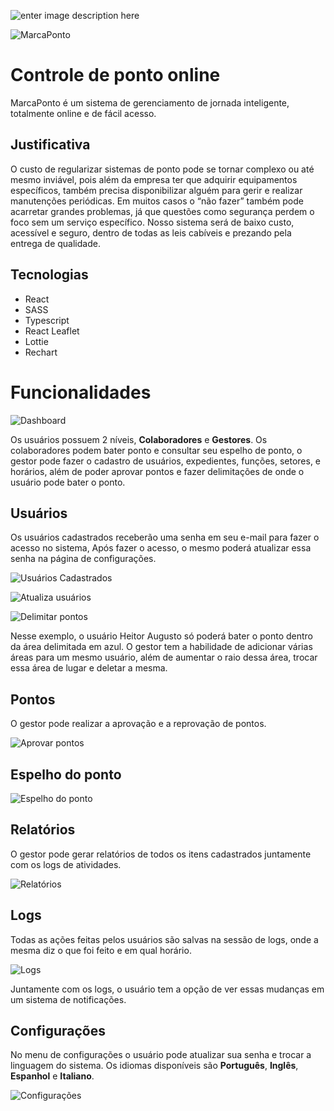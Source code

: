 ![enter image description here](https://i.imgur.com/vv80AvH.png)

![MarcaPonto](https://i.imgur.com/24xg3xD.jpg)

# Controle de ponto online

MarcaPonto é um sistema de gerenciamento de jornada inteligente, totalmente online e de fácil acesso.

## Justificativa

O custo de regularizar sistemas de ponto pode se tornar complexo ou até mesmo inviável, pois além da empresa ter que adquirir equipamentos específicos, também precisa disponibilizar alguém para gerir e realizar manutenções periódicas. Em muitos casos o “não fazer” também pode acarretar grandes problemas, já que questões como segurança perdem o foco sem um serviço específico. Nosso sistema será de baixo custo, acessível e seguro, dentro de todas as leis cabíveis e prezando pela entrega de qualidade.

## Tecnologias

-   React
-   SASS
-   Typescript
-   React Leaflet
-   Lottie
-   Rechart

# Funcionalidades

![Dashboard](https://i.imgur.com/MhxrgUj.png)

Os usuários possuem 2 níveis, **Colaboradores** e **Gestores**. Os colaboradores podem bater ponto e consultar seu espelho de ponto, o gestor pode fazer o cadastro de usuários, expedientes, funções, setores, e horários, além de poder aprovar pontos e fazer delimitações de onde o usuário pode bater o ponto.

## Usuários

Os usuários cadastrados receberão uma senha em seu e-mail para fazer o acesso no sistema, Após fazer o acesso, o mesmo poderá atualizar essa senha na página de configurações.

![Usuários Cadastrados](https://i.imgur.com/pqU7NFE.png)

![Atualiza usuários](https://i.imgur.com/0v6iI4H.png)

![Delimitar pontos](https://i.imgur.com/O2xnwgV.png)

Nesse exemplo, o usuário Heitor Augusto só poderá bater o ponto dentro da área delimitada em azul. O gestor tem a habilidade de adicionar várias áreas para um mesmo usuário, além de aumentar o raio dessa área, trocar essa área de lugar e deletar a mesma.

## Pontos

O gestor pode realizar a aprovação e a reprovação de pontos.

![Aprovar pontos](https://i.imgur.com/Mi2Ztbj.png)

## Espelho do ponto

![Espelho do ponto](https://i.imgur.com/nbijNIF.png)

## Relatórios

O gestor pode gerar relatórios de todos os itens cadastrados juntamente com os logs de atividades.

![Relatórios](https://i.imgur.com/b3QnVPp.png)

## Logs

Todas as ações feitas pelos usuários são salvas na sessão de logs, onde a mesma diz o que foi feito e em qual horário.

![Logs](https://i.imgur.com/42nIPQj.png)

Juntamente com os logs, o usuário tem a opção de ver essas mudanças em um sistema de notificações.

## Configurações

No menu de configurações o usuário pode atualizar sua senha e trocar a linguagem do sistema. Os idiomas disponíveis são **Português**, **Inglês**, **Espanhol** e **Italiano**.

![Configurações](https://i.imgur.com/Iqd6xnt.png)

